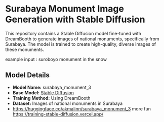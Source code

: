 # Surabaya Monument Image Generation with Stable Diffusion

This repository contains a Stable Diffusion model fine-tuned with DreamBooth to generate images of national monuments, specifically from Surabaya. 
The model is trained to create high-quality, diverse images of these monuments.

example input : suroboyo monument in the snow

## Model Details

- **Model Name:** surabaya_monument_3
- **Base Model:** [Stable Diffusion](https://huggingface.co/runwayml/stable-diffusion-v1-5)
- **Training Method:** Using DreamBooth
- **Dataset:** Images of national monuments in Surabaya
- https://huggingface.co/akmalinn/surabaya_monument_3
more fun https://training-stable-diffusion.vercel.app/
